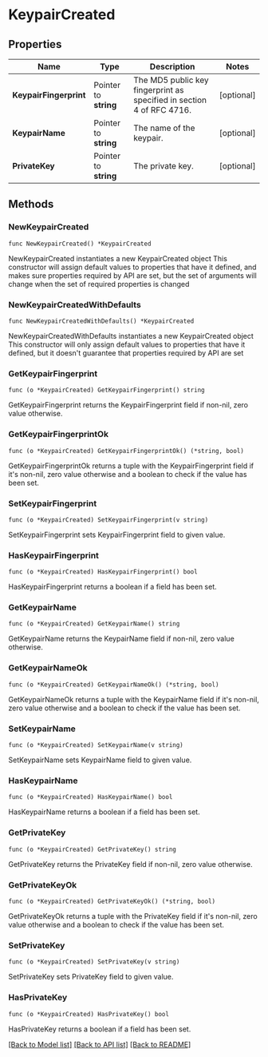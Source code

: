 # KeypairCreated

## Properties

Name | Type | Description | Notes
------------ | ------------- | ------------- | -------------
**KeypairFingerprint** | Pointer to **string** | The MD5 public key fingerprint as specified in section 4 of RFC 4716. | [optional] 
**KeypairName** | Pointer to **string** | The name of the keypair. | [optional] 
**PrivateKey** | Pointer to **string** | The private key. | [optional] 

## Methods

### NewKeypairCreated

`func NewKeypairCreated() *KeypairCreated`

NewKeypairCreated instantiates a new KeypairCreated object
This constructor will assign default values to properties that have it defined,
and makes sure properties required by API are set, but the set of arguments
will change when the set of required properties is changed

### NewKeypairCreatedWithDefaults

`func NewKeypairCreatedWithDefaults() *KeypairCreated`

NewKeypairCreatedWithDefaults instantiates a new KeypairCreated object
This constructor will only assign default values to properties that have it defined,
but it doesn't guarantee that properties required by API are set

### GetKeypairFingerprint

`func (o *KeypairCreated) GetKeypairFingerprint() string`

GetKeypairFingerprint returns the KeypairFingerprint field if non-nil, zero value otherwise.

### GetKeypairFingerprintOk

`func (o *KeypairCreated) GetKeypairFingerprintOk() (*string, bool)`

GetKeypairFingerprintOk returns a tuple with the KeypairFingerprint field if it's non-nil, zero value otherwise
and a boolean to check if the value has been set.

### SetKeypairFingerprint

`func (o *KeypairCreated) SetKeypairFingerprint(v string)`

SetKeypairFingerprint sets KeypairFingerprint field to given value.

### HasKeypairFingerprint

`func (o *KeypairCreated) HasKeypairFingerprint() bool`

HasKeypairFingerprint returns a boolean if a field has been set.

### GetKeypairName

`func (o *KeypairCreated) GetKeypairName() string`

GetKeypairName returns the KeypairName field if non-nil, zero value otherwise.

### GetKeypairNameOk

`func (o *KeypairCreated) GetKeypairNameOk() (*string, bool)`

GetKeypairNameOk returns a tuple with the KeypairName field if it's non-nil, zero value otherwise
and a boolean to check if the value has been set.

### SetKeypairName

`func (o *KeypairCreated) SetKeypairName(v string)`

SetKeypairName sets KeypairName field to given value.

### HasKeypairName

`func (o *KeypairCreated) HasKeypairName() bool`

HasKeypairName returns a boolean if a field has been set.

### GetPrivateKey

`func (o *KeypairCreated) GetPrivateKey() string`

GetPrivateKey returns the PrivateKey field if non-nil, zero value otherwise.

### GetPrivateKeyOk

`func (o *KeypairCreated) GetPrivateKeyOk() (*string, bool)`

GetPrivateKeyOk returns a tuple with the PrivateKey field if it's non-nil, zero value otherwise
and a boolean to check if the value has been set.

### SetPrivateKey

`func (o *KeypairCreated) SetPrivateKey(v string)`

SetPrivateKey sets PrivateKey field to given value.

### HasPrivateKey

`func (o *KeypairCreated) HasPrivateKey() bool`

HasPrivateKey returns a boolean if a field has been set.


[[Back to Model list]](../README.md#documentation-for-models) [[Back to API list]](../README.md#documentation-for-api-endpoints) [[Back to README]](../README.md)


